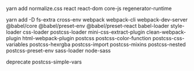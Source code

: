 yarn add normalize.css react react-dom core-js regenerator-runtime

yarn add -D fs-extra cross-env webpack webpack-cli webpack-dev-server @babel/core @babel/preset-env @babel/preset-react babel-loader style-loader css-loader postcss-loader mini-css-extract-plugin clean-webpack-plugin html-webpack-plugin postcss postcss-color-function postcss-css-variables postcss-hexrgba postcss-import postcss-mixins postcss-nested postcss-preset-env sass-loader node-sass

deprecate
postcss-simple-vars
